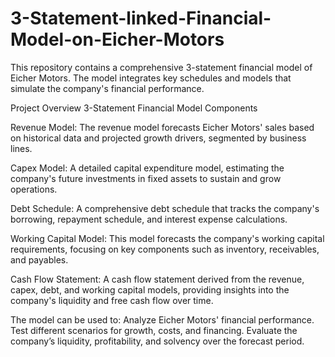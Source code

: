 # 3-Statement-linked-Financial-Model-on-Eicher-Motors
This repository contains a comprehensive 3-statement financial model of Eicher Motors. The model integrates key schedules and models that simulate the company's financial performance.

Project Overview
3-Statement Financial Model Components

Revenue Model: The revenue model forecasts Eicher Motors' sales based on historical data and projected growth drivers, segmented by business lines.

Capex Model: A detailed capital expenditure model, estimating the company's future investments in fixed assets to sustain and grow operations.

Debt Schedule: A comprehensive debt schedule that tracks the company's borrowing, repayment schedule, and interest expense calculations.

Working Capital Model: This model forecasts the company's working capital requirements, focusing on key components such as inventory, receivables, and payables.

Cash Flow Statement: A cash flow statement derived from the revenue, capex, debt, and working capital models, providing insights into the company's liquidity and free cash flow over time.

The model can be used to:
Analyze Eicher Motors' financial performance.
Test different scenarios for growth, costs, and financing.
Evaluate the company’s liquidity, profitability, and solvency over the forecast period.
